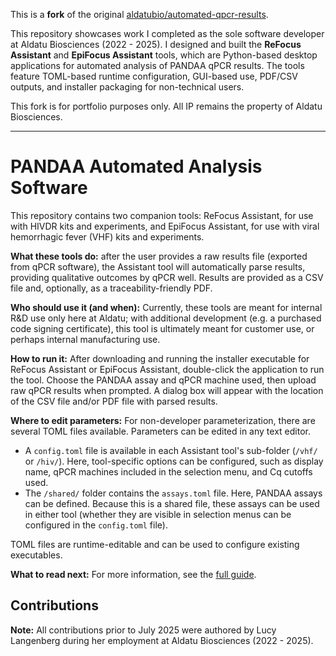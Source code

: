 This is a **fork** of the original [aldatubio/automated-qpcr-results](https://github.com/aldatubio/automated-qpcr-results).

This repository showcases work I completed as the sole software developer at Aldatu Biosciences (2022 - 2025). 
I designed and built the **ReFocus Assistant** and **EpiFocus Assistant** tools, which are Python-based desktop applications for automated analysis of PANDAA qPCR results. The tools feature TOML-based runtime configuration, GUI-based use, PDF/CSV outputs, and installer packaging for non-technical users.

This fork is for portfolio purposes only. All IP remains the property of Aldatu Biosciences.

-------

# PANDAA Automated Analysis Software

This repository contains two companion tools: ReFocus Assistant, for use with HIVDR kits and experiments, and EpiFocus Assistant, for use with viral hemorrhagic fever (VHF) kits and experiments.

**What these tools do:** after the user provides a raw results file (exported from qPCR software), the Assistant tool will automatically parse results, providing qualitative outcomes by qPCR well. Results are provided as a CSV file and, optionally, as a traceability-friendly PDF.

**Who should use it (and when):** Currently, these tools are meant for internal R&D use only here at Aldatu; with additional development (e.g. a purchased code signing certificate), this tool is ultimately meant for customer use, or perhaps internal manufacturing use.

**How to run it:** After downloading and running the installer executable for ReFocus Assistant or EpiFocus Assistant, double-click the application to run the tool. Choose the PANDAA assay and qPCR machine used, then upload raw qPCR results when prompted. A dialog box will appear with the location of the CSV file and/or PDF file with parsed results.

**Where to edit parameters:** For non-developer parameterization, there are several TOML files available. Parameters can be edited in any text editor.
- A `config.toml` file is available in each Assistant tool's sub-folder (`/vhf/` or `/hiv/`). Here, tool-specific options can be configured, such as display name, qPCR machines included in the selection menu, and Cq cutoffs used.
- The `/shared/` folder contains the `assays.toml` file. Here, PANDAA assays can be defined. Because this is a shared file, these assays can be used in either tool (whether they are visible in selection menus can be configured in the `config.toml` file).

TOML files are runtime-editable and can be used to configure existing executables.

**What to read next:** For more information, see the [full guide](https://github.com/aldatubio/automated-qpcr-results/blob/main/docs/Software_User_Guide.pdf).

## Contributions
**Note:** All contributions prior to July 2025 were authored by Lucy Langenberg during her employment at Aldatu Biosciences (2022 - 2025).

